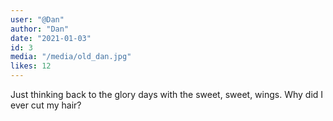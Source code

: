 ```yaml
---
user: "@Dan"
author: "Dan"
date: "2021-01-03"
id: 3
media: "/media/old_dan.jpg"
likes: 12
---
```


Just thinking back to the glory days with the sweet, sweet, wings. Why did I ever cut my hair?

